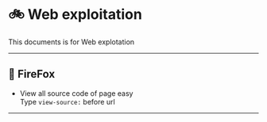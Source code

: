 # 🚲 Web exploitation

This documents is for Web explotation

---

## 🦊 FireFox

- View all source code of page easy\
  Type `view-source:` before url

---
